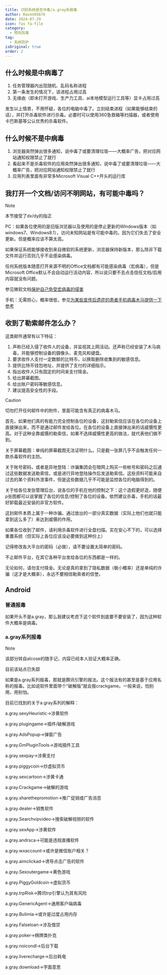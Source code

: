 ```yaml
---
title: 识别系统是否中毒/a.gray系报毒
author: Raven95676
date: 2024-07-29
icon: fas fa-file
category:
  - 预先防毒
tag:
  - 系统防护
isOriginal: true
order: 2
---
```

## 什么时候是中病毒了

1. 任务管理器内出现随机、乱码名称进程
2. 第一条发生的情况下，该进程占用过高
3. 无缘由（即未打开游戏、生产力工具、ai本地模型运行工具等）显卡占用过高

发生以上情景，不用怀疑，各位的电脑中毒了。立刻结束进程（如果能够结束的话），并打开杀毒软件进行杀毒。必要时可以使用360急救箱等扫描器，或者使用卡巴斯基等公认优秀的杀毒软件。

## 什么时候不是中病毒

1. 浏览器突然弹出很多通知，说中毒了或要清理垃圾——大概率广告，把对应网站通知权限禁止了就行
2. 看起来不是杀毒软件的应用突然弹出很多通知，说中毒了或要清理垃圾——大概率广告，把对应网站通知权限禁止了就行
3. 应用列表里面有非常多Microsoft Visual C++开头的运行库

## 我打开一个文档/访问不明网站，有可能中毒吗？

> [!note]
> 本节接受了dx/dy的指正

PC：如果各位使用的是旧版浏览器以及使用的是停止更新的WIndows版本（如windows7、Windows8.1），访问未知网站是有可能中毒的。因为它们失去了安全更新。但是概率应该不算太高。

如果保证系统能够接收到来自微软的系统更新，浏览器保持新版本，那么除非下载文件并运行否则几乎不会感染病毒。

任何系统版本随意打开来源不明的Office文档都有可能感染病毒（宏病毒），但是Microsoft Office默认不会自动运行活动内容，所以说只要不去点击信任文档/启用内容就没有问题。

参见微软文档[保护自己免受宏病毒的侵害](https://support.microsoft.com/zh-cn/topic/%E4%BF%9D%E6%8A%A4%E8%87%AA%E5%B7%B1%E5%85%8D%E5%8F%97%E5%AE%8F%E7%97%85%E6%AF%92%E7%9A%84%E4%BE%B5%E5%AE%B3-a3f3576a-bfef-4d25-84dc-70d18bde5903)

手机：无需担心，概率很低，参见[为某些宣传后遗症的患者手机病毒木马提供一下参考](https://tieba.baidu.com/p/8874309973)

## 收到了勒索邮件怎么办？

这类邮件通常有以下特征：

1. 声称已经入侵了收件人的设备，并监视其上网活动。还声称已经安装了木马病毒，并能够控制设备的摄像头、麦克风和键盘。
2. 要求收件人支付一定数额的比特币，以换取删除收集到的敏感信息。
3. 提供比特币钱包地址，并提供了支付的详细指示。
4. 指出收件人只有固定的时间来支付赎金。
5. 给出屏幕截图。
6. 给出账户密码等敏感信息。
7. 建议提高安全性的手段。

>[!caution]
> 切勿打开任何邮件中的附件，里面可能含有真正的病毒木马。

首先，如果他们真的有能力完全控制各位的设备，这封勒索信应该在各位的设备上直接弹出来，而不是通过邮件发给各位。在各位的设备上直接弹出来的话威慑性更高。对于这种全靠威慑的勒索信，如果不选择威慑性更高的做法，就代表他们做不到。

关于屏幕截图：单纯的屏幕截图无法证明什么。只是截一张屏几乎不会触发任何一款杀毒软件的主防。

关于账号密码，或者是异地登陆：诈骗集团会在暗网上购买一些帐号和密码之后通过这些数据发送勒索信，或是进行异地登陆操作后发送勒索信。这些资料可能来自过去的某个资料外泄事件，但是这些数据几乎不可能是监控各位的电脑得到的。

关于给各位发张管理后台，说各位的手机在他的控制之下：这个造假更好造，随便p张图都可以说掌握了各位的信息/控制了各位的设备。依然建议杀毒，手机的话最好卸载最近安装的非官方软件。

这封邮件本质上属于一种诈骗。通过放出的一部分真实数据（实际上他们也就只能拿到这么多了）来达到威慑的作用。

如果各位收到了邮件，请利用杀毒软件进行全盘扫描。实在安心不下的，可以选择重置系统（但实际上各位应该没必要做到这种份上）

记得修改各大平台的密码（必做），请不要设置太简单的密码。

不止邮件平台，在其它各种平台发给各位的东西都是一样的。

无论如何，请勿支付赎金。无论是真的拿到了隐私数据（极小概率）还是单纯的诈骗（这才是大概率），永远不要相信勒索者的信誉。

## Android

### 普通报毒

如果开头不是a.gray，那么我建议考虑下这个软件到底要不要安装了，因为这种软件大概率是病毒。

### a.gray系列报毒

> [!note]
> 该部分转自alcose的随手记，内容已经本人验证大概率正确。
>
> 目前该站点已失踪

如果是a.gray系列报毒，那就是腾讯引擎的报法。这个报法有的甚至是基于应用名称的报毒。比如说软件里面带个“破解版”就会报crackgame。一般来说，怕别用，用别怕。

目前已找到的关于a.gray系列的解释：

a.gray.sexyHeuristic->涉黄软件

a.gray.plugingame->插件/破解游戏

a.gray.AdsPopup->弹窗广告

a.gray.GmPluginTools->游戏插件工具

a.gray.sexpay->涉黄支付

a.gray.piggycoin->炒虚拟货币

a.gray.sexcartoon->涉黄卡通

a.gray.Crackgame->破解的游戏

a.gray.sharethepromotion->推广促销或广告消息

a.gray.dealer->销售软件

a.gray.Searchvipvideo->搜索破解视频的软件

a.gray.sexApp->涉黄软件

a.gray.andrsca->可能是违规直播软件

a.gray.wxaccount->或许是微信账户相关？

a.gray.aimclickad->诱导点击广告的软件

a.gray.Sexoutergame->黄色游戏

a.gray.PiggyGoldcoin->虚拟货币

a.gray.trpRisk->腾讯trp引擎认为其有风险

a.gray.GenericAgent->通用客户端病毒

a.gray.Bulimia->或许是过度占用内存

a.gray.Falseloan->涉及借贷

a.gray.poker->棋牌类扑克

a.gray.noicondl->后台下载

a.gray.liverecharge->后台耗电

a.gray.download->字面意思
